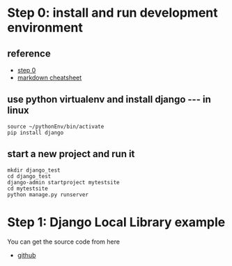# Step 0: install and run development environment
## reference
- [step 0](https://developer.mozilla.org/zh-TW/docs/Learn/Server-side/Django/development_environment)
- [markdown cheatsheet](https://github.com/adam-p/markdown-here/wiki/Markdown-Cheatsheet#links)

## use python virtualenv and install django --- in linux
```
source ~/pythonEnv/bin/activate
pip install django
```
## start a new project and run it
```
mkdir django_test
cd django_test
django-admin startproject mytestsite
cd mytestsite
python manage.py runserver
```
# Step 1: Django Local Library example
You can get the source code from here
- [github](https://github.com/mdn/django-locallibrary-tutorial)
